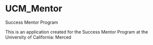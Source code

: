 # UCM_Mentor
Success Mentor Program

This is an application created for the Success Mentor Program at the University of California: Merced
